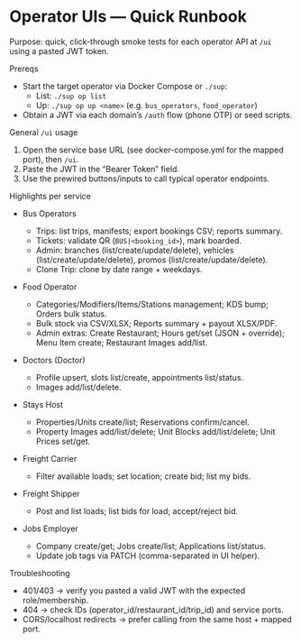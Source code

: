 # Operator UIs — Quick Runbook

Purpose: quick, click-through smoke tests for each operator API at `/ui` using a pasted JWT token.

Prereqs
- Start the target operator via Docker Compose or `./sup`:
  - List: `./sup op list`
  - Up:   `./sup op up <name>` (e.g. `bus_operators`, `food_operator`)
- Obtain a JWT via each domain’s `/auth` flow (phone OTP) or seed scripts.

General `/ui` usage
1) Open the service base URL (see docker-compose.yml for the mapped port), then `/ui`.
2) Paste the JWT in the “Bearer Token” field.
3) Use the prewired buttons/inputs to call typical operator endpoints.

Highlights per service

- Bus Operators
  - Trips: list trips, manifests; export bookings CSV; reports summary.
  - Tickets: validate QR (`BUS|<booking_id>`), mark boarded.
  - Admin: branches (list/create/update/delete), vehicles (list/create/update/delete), promos (list/create/update/delete).
  - Clone Trip: clone by date range + weekdays.

- Food Operator
  - Categories/Modifiers/Items/Stations management; KDS bump; Orders bulk status.
  - Bulk stock via CSV/XLSX; Reports summary + payout XLSX/PDF.
  - Admin extras: Create Restaurant; Hours get/set (JSON + override); Menu Item create; Restaurant Images add/list.

- Doctors (Doctor)
  - Profile upsert, slots list/create, appointments list/status.
  - Images add/list/delete.

- Stays Host
  - Properties/Units create/list; Reservations confirm/cancel.
  - Property Images add/list/delete; Unit Blocks add/list/delete; Unit Prices set/get.

- Freight Carrier
  - Filter available loads; set location; create bid; list my bids.

- Freight Shipper
  - Post and list loads; list bids for load; accept/reject bid.

- Jobs Employer
  - Company create/get; Jobs create/list; Applications list/status.
  - Update job tags via PATCH (comma-separated in UI helper).

Troubleshooting
- 401/403 → verify you pasted a valid JWT with the expected role/membership.
- 404 → check IDs (operator_id/restaurant_id/trip_id) and service ports.
- CORS/localhost redirects → prefer calling from the same host + mapped port.

